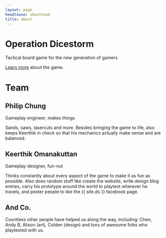 ```yaml
---
layout: page
headtouse: abouthead
title: about
---
```


# Operation Dicestorm

Tactical board game for the new generation of gamers

[Learn more](/dicestorm/game) about the game.

# Team

## Philip Chung
Gameplay engineer, makes things

Sands, saws, lasercuts and more. Besides bringing the game to life, also keeps Keerthik in check so that his mechanics actually make sense and are balanced.

## Keerthik Omanakuttan
Gameplay designer, fun-nut

Thinks constantly about every aspect of the game to make it as fun as possible. Also does random stuff like create the website, write design blog entries, carry his prototype around the world to playtest wherever he travels, and pester people to like the {{ site.ds }} facebook page.

## And Co.
Countless other people have helped us along the way, including:
Chen, Andy B, Alison (art), Colden (design) and tons of awesome folks who playtested with us.